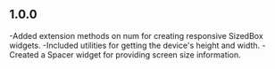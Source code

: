 ## 1.0.0
-Added extension methods on num for creating responsive SizedBox widgets.
-Included utilities for getting the device's height and width.
-Created a Spacer widget for providing screen size information.
